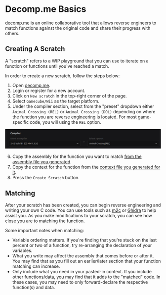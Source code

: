 # Decomp.me Basics
[decomp.me](https://decomp.me/) is an online collaborative tool that allows reverse engineers to match functions against the original code and share their progress with others.

## Creating A Scratch
A "scratch" refers to a WIP playground that you can use to iterate on a function or functions until you've reached a match.

In order to create a new scratch, follow the steps below:
1. Open [decomp.me](https://decomp.me/).
2. Login or register for a new account.
3. Click on `New scratch` in the top-right corner of the page.
4. Select `Gamecube/Wii` as the target platform.
5. Under the compiler section, select from the "preset" dropdown either `Animal Crossing (REL)` or `Animal Crossing (DOL)` depending on where the function you are reverse engineering is located. For most game-specific code, you will using the `REL` option.

![decomp.me compiler settings](./doc_assets/decomp_me_compiler_settings.png)

6. Copy the assembly for the function you want to match [from the assembly file you generated](decomp_basics.md).
7. Copy the context for the function from the [context file you generated for it](./generating_decomp_context.md).
8. Press the `Create Scratch` button.

## Matching
After your scratch has been created, you can begin reverse engineering and writing your own C code. You can use tools such as [m2c](./m2c_basics.md) or [Ghidra](ghidra_basics.md) to help assist you. As you make modifications to your scratch, you can see how close you are to matching the function.

Some important notes when matching:
* Variable ordering matters. If you're finding that you're stuck on the last percent or two of a function, try re-arranging the declaration of your variables.
* What you write may affect the assembly that comes before or after it. You may find that as you fill out an earlier/later section that your function matching can increase.
* Only include what you need in your pasted-in context. If you include other functions/data, you may find that it adds to the "matched" code. In these cases, you may need to only forward-declare the respective function(s) and data.
